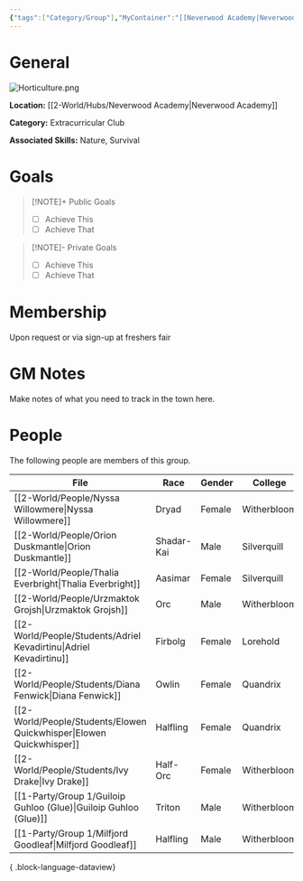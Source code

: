 ```yaml
---
{"tags":["Category/Group"],"MyContainer":"[[Neverwood Academy|Neverwood Academy]]","MyCategory":"Extracurricular Club","image":"Horticulture.png","obsidianUIMode":"preview","leaders":null,"staff":null,"members":null,"initiates":null,"primary_contact":null,"Skill1":"Nature","Skill2":"Survival","dg-publish":true,"dg-path":"World/Groups/Extracurricular Club/Fantastical Horticulture Club.md","permalink":"/world/groups/extracurricular-club/fantastical-horticulture-club/","dgPassFrontmatter":true,"updated":"2025-09-29T12:39:34.000+01:00"}
---
```



# General

![Horticulture.png](/img/user/z_Assets/Extracurriculars/Horticulture.png)

**Location:** [[2-World/Hubs/Neverwood Academy\|Neverwood Academy]]

**Category:** Extracurricular Club

**Associated Skills:** Nature, Survival
# Goals

> [!NOTE]+ Public Goals
> - [ ] Achieve This
> - [ ] Achieve That

> [!NOTE]- Private Goals
> - [ ] Achieve This
> - [ ] Achieve That

# Membership
Upon request or via sign-up at freshers fair

# GM Notes

Make notes of what you need to track in the town here. 


# People

The following people are members of this group.  

| File                                                                    | Race       | Gender | College     |
| ----------------------------------------------------------------------- | ---------- | ------ | ----------- |
| [[2-World/People/Nyssa Willowmere\|Nyssa Willowmere]]                | Dryad      | Female | Witherbloom |
| [[2-World/People/Orion Duskmantle\|Orion Duskmantle]]                | Shadar-Kai | Male   | Silverquill |
| [[2-World/People/Thalia Everbright\|Thalia Everbright]]              | Aasimar    | Female | Silverquill |
| [[2-World/People/Urzmaktok Grojsh\|Urzmaktok Grojsh]]                | Orc        | Male   | Witherbloom |
| [[2-World/People/Students/Adriel Kevadirtinu\|Adriel Kevadirtinu]]   | Firbolg    | Female | Lorehold    |
| [[2-World/People/Students/Diana Fenwick\|Diana Fenwick]]             | Owlin      | Female | Quandrix    |
| [[2-World/People/Students/Elowen Quickwhisper\|Elowen Quickwhisper]] | Halfling   | Female | Quandrix    |
| [[2-World/People/Students/Ivy Drake\|Ivy Drake]]                     | Half-Orc   | Female | Witherbloom |
| [[1-Party/Group 1/Guiloip Guhloo (Glue)\|Guiloip Guhloo (Glue)]]     | Triton     | Male   | Witherbloom |
| [[1-Party/Group 1/Milfjord Goodleaf\|Milfjord Goodleaf]]             | Halfling   | Male   | Witherbloom |

{ .block-language-dataview}
